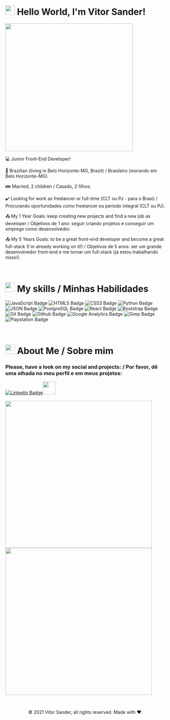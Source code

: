 

# <img src="https://github.com/TheDudeThatCode/TheDudeThatCode/blob/master/Assets/Hi.gif" width="30"> Hello World, I'm Vitor Sander!

<img src="https://c.tenor.com/IdyfGO5EewIAAAAC/hi-hello.gif" width="400">

:computer: Junior Front-End Developer!

:house_with_garden: Brazilian (living in Belo Horizonte-MG, Brazil) / Brasileiro (morando em Belo Horizonte-MG).

:family: Married, 2 children / Casado, 2 filhos.

:heavy_check_mark: Looking for work as freelancer or full-time (CLT ou PJ - para o Brasi) / Procurando oportunidades como freelancer ou período integral (CLT ou PJ).

:outbox_tray: My 1 Year Goals: keep creating new projects and find a new job as developer / Objetivos de 1 ano: seguir criando projetos e conseguir um emprego como desenvolvedor.

:outbox_tray: My 5 Years Goals: to be a great front-end developer and become a great full-stack (I´m already working on it!) / Objetivos de 5 anos: ser um grande desenvolvedor front-end e me tornar um full-stack (já estou trabalhando nisso!).

<br>

# <img src="https://github.com/TheDudeThatCode/TheDudeThatCode/blob/master/Assets/Medal.gif" width="30"> My skills / Minhas Habilidades

![JavaScript Badge](https://img.shields.io/badge/JavaScript-323330?style=for-the-badge&logo=javascript&logoColor=F7DF1E)
![HTML5 Badge](https://img.shields.io/badge/HTML5-E34F26?style=for-the-badge&logo=html5&logoColor=white)
![CSS3 Badge](https://img.shields.io/badge/CSS3-1572B6?style=for-the-badge&logo=css3&logoColor=white)
![Python Badge](https://img.shields.io/badge/Python-3776AB?style=for-the-badge&logo=python&logoColor=white)
![JSON Badge](https://img.shields.io/badge/json-5E5C5C?style=for-the-badge&logo=json&logoColor=white)
![PostgreSQL Badge](https://img.shields.io/badge/PostgreSQL-316192?style=for-the-badge&logo=postgresql&logoColor=white)
![React Badge](https://img.shields.io/badge/React-20232A?style=for-the-badge&logo=react&logoColor=61DAFB)
![Bootstrap Badge](https://img.shields.io/badge/Bootstrap_5-563D7C?style=for-the-badge&logo=bootstrap&logoColor=white)
![Git Badge](https://img.shields.io/badge/Git-F05032?style=for-the-badge&logo=git&logoColor=white)
![Github Badge](https://img.shields.io/badge/GitHub-100000?style=for-the-badge&logo=github&logoColor=white)
![Google Analytics Badge](https://img.shields.io/badge/Google%20Analytics-E37400?style=for-the-badge&logo=google%20analytics&logoColor=white)
![Gimp Badge](https://img.shields.io/badge/gimp-5C5543?style=for-the-badge&logo=gimp&logoColor=white)
![Playstation Badge](https://img.shields.io/badge/PlayStation_lover-003791?style=for-the-badge&logo=playstation&logoColor=white)

<br>

# <img src="https://github.com/TheDudeThatCode/TheDudeThatCode/blob/master/Assets/powerup.gif" width="30"> About Me / Sobre mim

### Please, have a look on my social and projects: / Por favor, dê uma olhada no meu perfil e em meus projetos:

[![Linkedin Badge](https://img.shields.io/badge/LinkedIn-0077B5?style=for-the-badge&logo=linkedin&logoColor=white)](https://www.linkedin.com/in/vitor-sander-barreiros-de-oliveira-10824956/)<img src="https://c.tenor.com/1yDkJOVClPwAAAAi/backhand-index-pointing-left-joypixels.gif" width="40">
<br><br>
<a href="https://github.com/VRednas/Tic-Tac-Toe-Game"><img src="https://github-link-card.s3.ap-northeast-1.amazonaws.com/VRednas/Tic-Tac-Toe-Game.png" width="460px"></a>
<a href="https://github.com/VRednas/Brazilian-main-food"><img src="https://github-link-card.s3.ap-northeast-1.amazonaws.com/VRednas/Brazilian-main-food.png" width="460px"></a>

<br>

<p align="center"> © 2021 Vitor Sander, all rights reserved. Made with ❤️. </p>
<p align="center">
